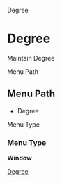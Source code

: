 
Degree
# Degree


Maintain Degree

Menu Path
## Menu Path



- Degree

Menu Type
### Menu Type

**Window**


[Degree](../../functional-guide/window/window-degree.md)